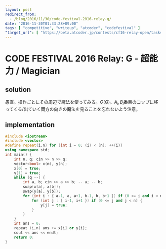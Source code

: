 ```yaml
---
layout: post
redirect_from:
  - /blog/2016/11/30/code-festival-2016-relay-g/
date: "2016-11-30T01:33:28+09:00"
tags: [ "competitive", "writeup", "atcoder", "codefestival" ]
"target_url": [ "https://beta.atcoder.jp/contests/cf16-relay-open/tasks/relay_g" ]
---
```


# CODE FESTIVAL 2016 Relay: G - 超能力 / Magician

## solution

愚直。操作ごとにその周辺で魔法を使ってみる。$O(Q)$。$A_i, B_i$番目のコップに移ってくる/出ていく両方の向きの魔法を見ることを忘れないよう注意。

## implementation

``` c++
#include <iostream>
#include <vector>
#define repeat(i,n) for (int i = 0; (i) < (n); ++(i))
using namespace std;
int main() {
    int n, q; cin >> n >> q;
    vector<bool> x(n), y(n);
    x[0] = true;
    y[1] = true;
    while (q --) {
        int a, b; cin >> a >> b; -- a; -- b;
        swap(x[a], x[b]);
        swap(y[a], y[b]);
        for (int i : { a-1, a, a+1, b-1, b, b+1 }) if (0 <= i and i < n and x[i]) {
            for (int j : { i-1, i+1 }) if (0 <= j and j < n) {
                y[j] = true;
            }
        }
    }
    int ans = 0;
    repeat (i,n) ans += x[i] or y[i];
    cout << ans << endl;
    return 0;
}
```
